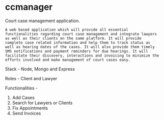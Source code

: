 # ccmanager
Court case management application.


	A web based application which will provide all essential functionalities regarding court case management and integrate lawyers as well as their clients on the same platform. It will provide complete case related information and help them to track status as well as hearing dates of the cases. It will also provide them timely SMS notifications and payment reminders for due hearings. It will facilitate their discovery, interactions and invoicing to minimize the efforts involved and make management of court cases easy.


Stack -  Node, Mongo and Express

Roles -  Client and Lawyer

Functionalities - 
   1) Add Cases
   2) Search for Lawyers or Clients
   3) Fix Appointments
   4) Send Invoices
